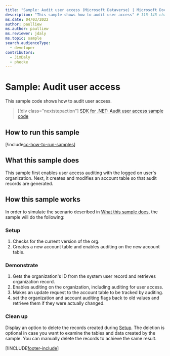 ```yaml
---
title: "Sample: Audit user access (Microsoft Dataverse) | Microsoft Docs" # Intent and product brand in a unique string of 43-59 chars including spaces
description: "This sample shows how to audit user access" # 115-145 characters including spaces. This abstract displays in the search result.
ms.date: 04/03/2022
author: paulliew
ms.author: paulliew
ms.reviewer: jdaly
ms.topic: sample
search.audienceType:
  - developer
contributors:
  - JimDaly
  - phecke
---
```


# Sample: Audit user access

This sample code shows how to audit user access.

> [!div class="nextstepaction"]
> [SDK for .NET: Audit user access sample code](https://github.com/microsoft/PowerApps-Samples/tree/master/dataverse/orgsvc/CSharp/AuditUserAccess)

## How to run this sample

[!include[cc-how-to-run-samples](../../includes/cc-how-to-run-samples.md)]

## What this sample does

This sample first enables user access auditing with the logged on user's organization. Next, it creates and modifies an account table so that audit records are generated.

## How this sample works

In order to simulate the scenario described in [What this sample does](#what-this-sample-does), the sample will do the following:

### Setup

1. Checks for the current version of the org.
1. Creates a new account table and enables auditing on the new account table.

### Demonstrate

1. Gets the organization's ID from the system user record and retrieves organization record.
2. Enables auditing on the organization, including auditing for user access.
3. Makes an update request to the account table to be tracked by auditing.
4. set the organization and account auditing flags back to old values and retrieve them if they were actually changed.

### Clean up

Display an option to delete the records created during [Setup](#setup). The deletion is optional in case you want to examine the tables and data created by the sample. You can manually delete the records to achieve the same result.

[!INCLUDE[footer-include](../../../../includes/footer-banner.md)]
